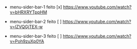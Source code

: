 * menu-sider-bar-1 feito [x]
https://www.youtube.com/watch?v=bHRXRYTppHM

* menu-sider-bar-2 feito [ ]
https://www.youtube.com/watch?v=lZVQGjTEX-w

* menu-sider-bar-3 feito [ ]
https://www.youtube.com/watch?v=Poh9zuXp0YA